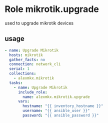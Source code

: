 # Role mikrotik.upgrade 

used to upgrade mikrotik devices

## usage

```yaml
- name: Upgrade Mikrotik
  hosts: mikrotik
  gather_facts: no
  connection: network_cli
  serial: 1
  collections:
    - alexmkx.mikrotik
  tasks:
    - name: Upgrade Mikrotik
      include_role:
        name: alexmkx.mikrotik.upgrade
      vars:
        hostname: "{{ inventory_hostname }}"
        username: "{{ ansible_user }}"
        password: "{{ ansible_password }}"
```